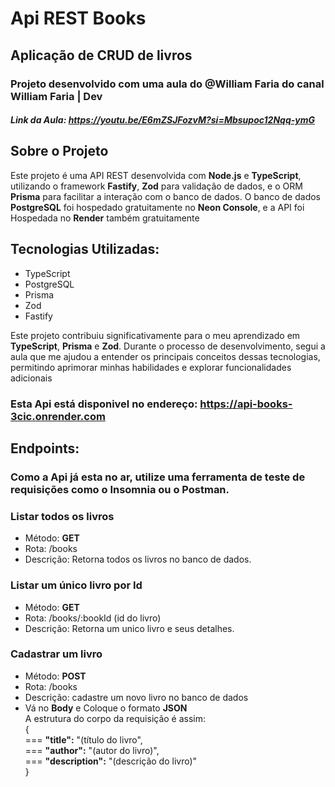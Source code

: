 # Api REST Books
## Aplicação de CRUD de livros 
### Projeto desenvolvido com uma aula do @William Faria do canal William Faria | Dev
##### Link da Aula: https://youtu.be/E6mZSJFozvM?si=Mbsupoc12Nqq-ymG

## Sobre o Projeto

Este projeto é uma API REST desenvolvida com **Node.js** e **TypeScript**, utilizando o framework **Fastify**, **Zod** para validação de dados, e o ORM **Prisma** para facilitar a interação com o banco de dados.
 O banco de dados **PostgreSQL** foi hospedado gratuitamente no **Neon Console**, e a API foi Hospedada no **Render** também gratuitamente

## Tecnologias Utilizadas:

- TypeScript
- PostgreSQL
- Prisma
- Zod
- Fastify


Este projeto contribuiu significativamente para o meu aprendizado em **TypeScript**, **Prisma** e **Zod**. Durante o processo de desenvolvimento, segui a aula que me ajudou a entender os principais conceitos dessas tecnologias, permitindo aprimorar minhas habilidades e explorar funcionalidades adicionais


### Esta Api está disponivel no endereço: https://api-books-3cic.onrender.com

## Endpoints:

### Como a Api já esta no ar, utilize uma ferramenta de teste de requisições como o **Insomnia** ou o **Postman**.

### Listar todos os livros
- Método: **GET**
- Rota: /books
- Descrição: Retorna todos os livros no banco de dados.

### Listar um único livro por Id
- Método: **GET**
- Rota: /books/:bookId  (id do livro)
- Descrição: Retorna um unico livro e seus detalhes.

### Cadastrar um livro
- Método: **POST**
- Rota: /books
- Descrição: cadastre um novo livro no banco de dados
- Vá no **Body** e Coloque o formato **JSON**  
  A estrutura do corpo da requisição é assim:  
   {  
        === **"title":** "(título do livro",  
        === **"author":** "(autor do livro)",  
        === **"description":** "(descrição do livro)"    
   }





